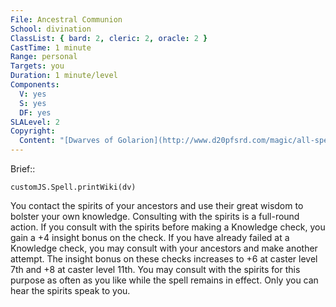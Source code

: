 ```yaml
---
File: Ancestral Communion
School: divination
ClassList: { bard: 2, cleric: 2, oracle: 2 }
CastTime: 1 minute
Range: personal
Targets: you
Duration: 1 minute/level
Components:
  V: yes
  S: yes
  DF: yes
SLALevel: 2
Copyright:
  Content: "[Dwarves of Golarion](http://www.d20pfsrd.com/magic/all-spells/a/a/ancestral-communion)"
---
```

Brief:: 

```dataviewjs
customJS.Spell.printWiki(dv)
```

You contact the spirits of your ancestors and use their great wisdom to bolster your own knowledge. Consulting with the spirits is a full-round action. If you consult with the spirits before making a Knowledge check, you gain a +4 insight bonus on the check. If you have already failed at a Knowledge check, you may consult with your ancestors and make another attempt. The insight bonus on these checks increases to +6 at caster level 7th and +8 at caster level 11th. You may consult with the spirits for this purpose as often as you like while the spell remains in effect. Only you can hear the spirits speak to you.
